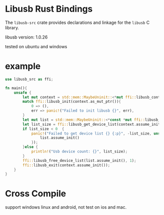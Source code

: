 # Libusb Rust Bindings

The `libusb-src` crate provides declarations and linkage for the `libusb` C library.

libusb version: 1.0.26

tested on ubuntu and windows


# example

```rust
use libusb_src as ffi;

fn main(){
    unsafe {
        let mut context = std::mem::MaybeUninit::<*mut ffi::libusb_context>::uninit();
        match ffi::libusb_init(context.as_mut_ptr()){
            0 => (),
            err => panic!("Failed to init libusb {}", err),
        }
        let mut list = std::mem::MaybeUninit::<*const *mut ffi::libusb_device>::uninit();
        let list_size = ffi::libusb_get_device_list(context.assume_init(), list.as_mut_ptr());
        if list_size < 0  {
            panic!("Failed to get device list {} {:p}", -list_size, unsafe {
                list.assume_init()
            });
        }else { 
            println!("Usb device count: {}", list_size);
        }
        ffi::libusb_free_device_list(list.assume_init(), 1);
        ffi::libusb_exit(context.assume_init());
    }
}

```

# Cross Compile

support windows linux and android, not test on ios and mac.